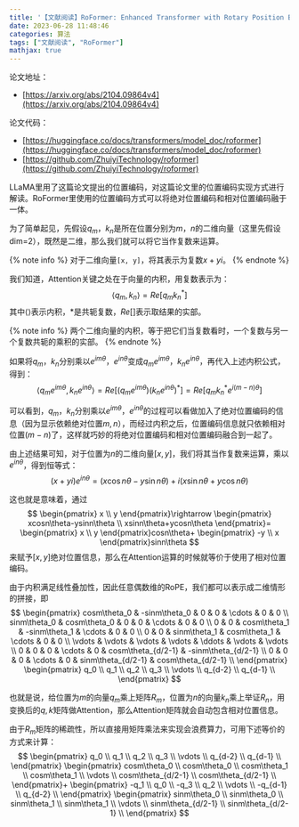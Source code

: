 ```yaml
---
title: '【文献阅读】RoFormer: Enhanced Transformer with Rotary Position Embedding'
date: 2023-06-28 11:48:46
categories: 算法
tags: ["文献阅读", "RoFormer"]
mathjax: true
---
```


论文地址：

* [https://arxiv.org/abs/2104.09864v4](https://arxiv.org/abs/2104.09864v4)

论文代码：

* [https://huggingface.co/docs/transformers/model_doc/roformer](https://huggingface.co/docs/transformers/model_doc/roformer)
* [https://github.com/ZhuiyiTechnology/roformer](https://github.com/ZhuiyiTechnology/roformer)

<!-- more -->

LLaMA里用了这篇论文提出的位置编码，对这篇论文里的位置编码实现方式进行解读。RoFormer里使用的位置编码方式可以将绝对位置编码和相对位置编码融于一体。

为了简单起见，先假设$q_m$，$k_n$是所在位置分别为$m$，$n$的二维向量（这里先假设dim=2），既然是二维，那么我们就可以将它当作复数来运算。

{% note info %}
对于二维向量`[x, y]`，将其表示为复数$x+yi$。
{% endnote %}

我们知道，Attention关键之处在于向量的内积，用复数表示为：
$$\langle q_m,k_n \rangle=Re[q_mk_n^*]$$
其中$\langle \rangle$表示内积，$*$是共轭复数，$Re[]$表示取结果的实部。

{% note info %}
两个二维向量的内积，等于把它们当复数看时，一个复数与另一个复数共轭的乘积的实部。
{% endnote %}

如果将$q_m$，$k_n$分别乘以$e^{im\theta}$，$e^{in\theta}$变成$q_me^{im\theta}$，$k_ne^{in\theta}$，再代入上述内积公式，得到：
$$\langle q_me^{im\theta},k_ne^{in\theta} \rangle=Re[(q_me^{im\theta})(k_ne^{in\theta})^*]=Re[q_mk_n^*e^{i(m-n)\theta}]$$

可以看到，$q_m$，$k_n$分别乘以$e^{im\theta}$，$e^{in\theta}$的过程可以看做加入了绝对位置编码的信息（因为显示依赖绝对位置$m,n$），而经过内积之后，位置编码信息就只依赖相对位置$(m-n)$了，这样就巧妙的将绝对位置编码和相对位置编码融合到一起了。

由上述结果可知，对于位置为$n$的二维向量$[x,y]$，我们将其当作复数来运算，乘以$e^{in\theta}$，得到恒等式：
$$(x+yi)e^{in\theta}=(x \cos n\theta - y \sin n\theta) + i(x \sin n\theta + y \cos n\theta)$$

这也就是意味着，通过
$$
  \begin{pmatrix}
    x \\
    y
  \end{pmatrix}\rightarrow
  \begin{pmatrix}
    xcosn\theta-ysinn\theta \\
    xsinn\theta+ycosn\theta
  \end{pmatrix}=
  \begin{pmatrix}
    x \\
    y
  \end{pmatrix}cosn\theta+
  \begin{pmatrix}
    -y \\
    x
  \end{pmatrix}sinn\theta
$$
来赋予$[x,y]$绝对位置信息，那么在Attention运算的时候就等价于使用了相对位置编码。

由于内积满足线性叠加性，因此任意偶数维的RoPE，我们都可以表示成二维情形的拼接，即
$$
  \begin{pmatrix}
    cosm\theta_0 & -sinm\theta_0 & 0 & 0 & \cdots & 0 & 0 \\
    sinm\theta_0 & cosm\theta_0 & 0 & 0 & \cdots & 0 & 0 \\
    0 & 0 & cosm\theta_1 & -sinm\theta_1 & \cdots & 0 & 0 \\
    0 & 0 & sinm\theta_1 & cosm\theta_1 & \cdots & 0 & 0 \\
    \vdots & \vdots & \vdots & \vdots & \ddots & \vdots & \vdots \\
    0 & 0 & 0 & \cdots & 0 & cosm\theta_{d/2-1} & -sinm\theta_{d/2-1} \\
    0 & 0 & 0 & \cdots & 0 & sinm\theta_{d/2-1} & cosm\theta_{d/2-1} \\
  \end{pmatrix}
  \begin{pmatrix}
    q_0 \\
    q_1 \\
    q_2 \\
    q_3 \\
    \vdots \\
    q_{d-2} \\
    q_{d-1} \\
  \end{pmatrix}
$$

也就是说，给位置为$m$的向量$q_m$乘上矩阵$R_m$，位置为$n$的向量$k_n$乘上举证$R_n$，用变换后的$q,k$矩阵做Attention，那么Attention矩阵就会自动包含相对位置信息。

由于$R_m$矩阵的稀疏性，所以直接用矩阵乘法来实现会浪费算力，可用下述等价的方式来计算：
$$
  \begin{pmatrix}
    q_0 \\
    q_1 \\
    q_2 \\
    q_3 \\
    \vdots \\
    q_{d-2} \\
    q_{d-1} \\
  \end{pmatrix}
  \begin{pmatrix}
    cosm\theta_0 \\
    cosm\theta_0 \\
    cosm\theta_1 \\
    cosm\theta_1 \\
    \vdots \\
    cosm\theta_{d/2-1} \\
    cosm\theta_{d/2-1} \\
  \end{pmatrix}+
  \begin{pmatrix}
    -q_1 \\
    q_0 \\
    -q_3 \\
    q_2 \\
    \vdots \\
    -q_{d-1} \\
    q_{d-2} \\
  \end{pmatrix}
  \begin{pmatrix}
    sinm\theta_0 \\
    sinm\theta_0 \\
    sinm\theta_1 \\
    sinm\theta_1 \\
    \vdots \\
    sinm\theta_{d/2-1} \\
    sinm\theta_{d/2-1} \\
  \end{pmatrix}
$$
